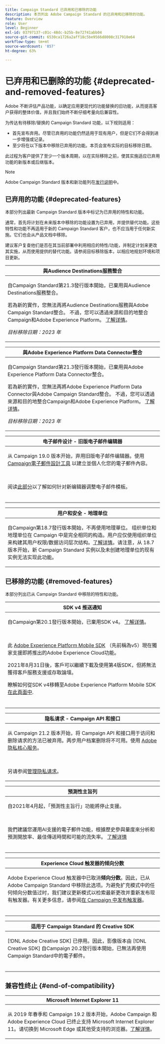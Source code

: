 ```yaml
---
title: Campaign Standard 已弃用和已移除的功能
description: 本页列出 Adobe Campaign Standard 的已弃用和已移除的功能。
feature: Overview
role: User
level: Beginner
exl-id: 03797137-c01c-48dc-b25b-8e72741abb04
source-git-commit: 6530ca1726a2aff18c5be9566d8008c317918e64
workflow-type: tm+mt
source-wordcount: '857'
ht-degree: 63%

---
```


# 已弃用和已删除的功能 {#deprecated-and-removed-features}

Adobe 不断评估产品功能，以确定应用更现代的功能替换的旧功能，从而提高客户获得的整体价值，并且我们始终不断仔细考量向后兼容性。

为传达有待移除/替换的 Campaign Standard 功能，以下规则适用：

* 首先宣布弃用。尽管已弃用的功能仍然适用于现有用户，但是它们不会得到进一步增强或记录。
* 至少将在以下版本中移除已弃用的功能。本页会宣布实际的目标移除日期。

此过程为客户提供了至少一个版本周期，以在实际移除之前，使其实施适应已弃用功能的新版本或后继版本。

>[!NOTE]
>Adobe Campaign Standard 版本和新功能列在[发行说明](../../rn/using/release-notes.md)中。


## 已弃用的功能 {#deprecated-features}

本部分列出最新 Campaign Standard 版本中标记为已弃用的特性和功能。

通常，首先将计划在未来版本中移除的功能设置为已弃用，并提供替代功能。这些特性和功能不再适用于新的 Campaign Standard 客户，也不应当用于任何新实施。它们也会从产品文档中移除。

建议客户复查他们是否在其当前部署中利用相应的特性/功能，并制定计划来更改其实施，从而使用提供的替代功能。请参阅目标移除版本，以相应地规划环境和项目更新。

<table> 
 <thead> 
  <tr> 
   <th> <strong>與Audience Destinations服務整合</strong><br /> </th> 
  </tr> 
 </thead> 
 <tbody> 
  <tr> 
   <td> <p> 自Campaign Standard第21.3發行版本開始，已棄用與Audience Destinations服務整合。 </p>
   <p>若為新的實作，您無法再將Audience Destinations服務與Adobe Campaign Standard整合。 不過，您可以透過來源和目的地整合Campaign和Adobe Experience Platform。 <a href="https://experienceleague.adobe.com/docs/campaign-standard/using/integrating-with-adobe-cloud/adobe-experience-platform/aep-sources-destinations/get-started-sources-destinations.html">了解详情</a>。</p>
     <em>目标移除日期：2023 年</em></p>
     </td> 
  </tr> 
 </tbody> 
</table>

<table> 
 <thead> 
  <tr> 
   <th> <strong>與Adobe Experience Platform Data Connector整合</strong><br /> </th> 
  </tr> 
 </thead> 
 <tbody> 
  <tr> 
   <td> <p> 自Campaign Standard第21.3發行版本開始，已棄用與Adobe Experience Platform Data Connector整合。 </p>
   <p>若為新的實作，您無法再將Adobe Experience Platform Data Connector與Adobe Campaign Standard整合。 不過，您可以透過來源和目的地整合Campaign和Adobe Experience Platform。 <a href="https://experienceleague.adobe.com/docs/campaign-standard/using/integrating-with-adobe-cloud/adobe-experience-platform/aep-sources-destinations/get-started-sources-destinations.html">了解详情</a>。</p>
     <em>目标移除日期：2023 年</em></p>
     </td> 
  </tr> 
 </tbody> 
</table>


<table> 
 <thead> 
  <tr> 
   <th> <strong>电子邮件设计 - 旧版电子邮件编辑器</strong><br /> </th> 
  </tr> 
 </thead> 
 <tbody> 
  <tr> 
   <td> <p>从 Campaign 19.0 版本开始，弃用旧版电子邮件编辑器。使用 <a href="https://experienceleague.adobe.com/docs/campaign-standard/using/designing-content/designing-content-in-adobe-campaign.html">Campaign電子郵件設計工具</a> 以建立並個人化您的電子郵件內容。 </p></br>
   <p>阅读<a href="https://experienceleague.adobe.com/docs/campaign-standard/using/designing-content/building-email-content/using-existing-content.html">此部分</a>以了解如何针对新编辑器调整电子邮件模板。</p></br>
  </td> 
  </tr> 
 </tbody> 
</table>

<table> 
 <thead> 
  <tr> 
   <th> <strong>用户和安全 - 地理单位</strong><br /> </th> 
  </tr> 
 </thead> 
 <tbody> 
  <tr> 
   <td> <p>自Campaign第18.7發行版本開始，不再使用地理單位。 组织单位和地理单位在 Campaign 中是完全相同的构造。用户应仅使用组织单位来构建其用户权限/数据访问层次结构。<a href="https://experienceleague.adobe.com/docs/campaign-standard/using/administrating/users-and-security/organizational-units.html?lang=zh-Hans#administrating">了解详情</a>。请注意，从 18.7 版本开始，新 Campaign Standard 实例以及未创建地理单位的现有实例无法实现此功能。</p>
   </td> 
  </tr> 
 </tbody> 
</table>

## 已移除的功能 {#removed-features}

本部分列出已从 Campaign Standard 中移除的特性和功能。



<table> 
 <thead> 
  <tr> 
   <th> <strong>SDK v4 推送通知</strong><br /> </th> 
  </tr> 
 </thead> 
 <tbody> 
  <tr> 
   <td> <p> 自Campaign第20.1發行版本開始，已棄用SDK v4。 <a href="https://developer.adobe.com/client-sdks/documentation/v4-end-of-life-faq/">了解详情</a>。</p><br/>
   <p>此 <a href="https://developer.adobe.com/client-sdks/documentation/">Adobe Experience Platform Mobile SDK</a> （先前稱為v5）現在獨家支援即將推出的Adobe Experience Cloud功能。</p>
   <p>2021年8月31日後，客戶可以繼續下載及使用第4版SDK，但將無法獲得客戶服務支援或存取論壇。</p>
   <p>瞭解如何從SDK v4移轉至Adobe Experience Platform Mobile SDK <a href="https://experienceleague.adobe.com/docs/campaign-standard/using/administrating/configuring-mobile/sdkv4-migration.html">在此頁面中</a>.</p></br>
     </td> 
  </tr> 
 </tbody> 
</table>

<table> 
 <thead> 
  <tr> 
   <th> <strong>隐私请求 - Campaign API 和接口</strong><br /> </th> 
  </tr> 
 </thead> 
 <tbody> 
  <tr> 
   <td> <p>从 Campaign 21.2 版本开始，将 Campaign API 和接口用于访问和删除请求的方法已被弃用。两步用户档案删除将不可用。使用 <a href="https://developer.adobe.com/experience-platform-apis/references/privacy-service">Adobe 隐私核心服务</a>。</p></br>
   <p>另请参阅<a href="https://experienceleague.adobe.com/docs/campaign-standard/using/getting-started/privacy/privacy-requests.html">管理隐私请求</a>。</p>
  </td> 
  </tr> 
 </tbody> 
</table>

<table> 
 <thead> 
 <tr> 
   <th> <strong>預測性主旨列</strong><br /> </th> 
  </tr> 
 </thead> 
 <tbody> 
  <tr> 
   <td> <p> 自2021年4月起，「預測性主旨行」功能將停止支援。</p><br/>
   <p>我們建議您運用AI支援的電子郵件功能，根據歷史參與量度來分析和預測開放率、最佳傳送時間和可能的流失率。 <a href="https://experienceleague.adobe.com/docs/campaign-standard/using/testing-and-sending/preparing-and-testing-messages/predictive.html">了解详情</a></p></br>
     </td> 
  </tr> 
  </tbody> 
</table>

<table> 
 <thead> 
  <tr> 
   <th> <strong>Experience Cloud 触发器的倾向分数</strong><br /> </th> 
  </tr> 
 </thead> 
 <tbody> 
  <tr> 
   <td> <p>Adobe Experience Cloud 触发器中已取消<b>倾向分数</b>。因此，已从 Adobe Campaign Standard 中移除此选项。为避免扩充模式中的任何倾向分数值过时，我们建议更新模式以检索最新更改并重新发布现有触发器。有关更多信息，请参阅<a href="https://experienceleague.adobe.com/docs/campaign-standard/using/integrating-with-adobe-cloud/working-with-campaign-and-triggers/using-triggers-in-campaign.html">在 Campaign 中发布触发器</a>。
</p></br>
   </td> 
  </tr> 
 </tbody> 
</table>

<table> 
 <thead> 
  <tr> 
   <th> <strong>适用于 Campaign Standard 的 Creative SDK</strong><br /> </th> 
  </tr> 
 </thead> 
 <tbody> 
  <tr> 
   <td> <p>[!DNL Adobe Creative SDK]  已停用。因此，影像版本由 [!DNL Creative SDK] 自Campaign 20.2發行版本開始，已無法再使用Campaign Standard中的電子郵件。</p></br>
   </td> 
  </tr> 
 </tbody> 
</table>

## 兼容性终止 {#end-of-compatibility}

<table> 
 <thead> 
  <tr> 
   <th> <strong>Microsoft Internet Explorer 11</strong><br /> </th> 
  </tr> 
 </thead> 
 <tbody> 
  <tr> 
   <td> <p>从 2019 年春季和 Campaign 19.2 版本开始，Adobe Campaign 和 Adobe Experience Cloud 已终止支持 Microsoft Internet Explorer 11。请切换到 Microsoft Edge 或其他受支持的浏览器。<a href="https://experienceleague.adobe.com/docs/campaign-standard/using/administrating/about-configuration-guidelines.html">了解详情</a>。</p>
   </td> 
  </tr> 
 </tbody> 
</table>
